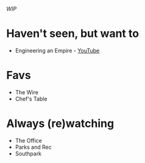 _WIP_

# Haven't seen, but want to
- Engineering an Empire - [YouTube](https://www.youtube.com/watch?v=44F6G5Ehsls&list=PLvpFenv-nFqI19mtaAOf5aybg5IEcHlYL)

# Favs
- The Wire
- Chef's Table

# Always (re)watching
- The Office
- Parks and Rec
- Southpark
